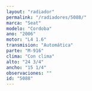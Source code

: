 ```yaml
---
layout: "radiador"
permalink: "/radiadores/5088/"
marca: "Seat"
modelo: "Cordoba"
ano: "2006"
motor: "L4 1.6"
transmision: "Automática"
parte: "M-916"
clima: "Con clima"
alto: "24 3/4"
ancho: "15 1/4"
observaciones: ""
id: "5088"
---
```


